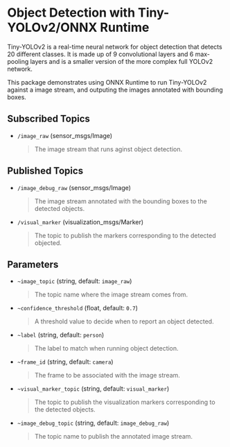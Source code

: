 # Object Detection with Tiny-YOLOv2/ONNX Runtime

Tiny-YOLOv2 is a real-time neural network for object detection that detects 20 different classes. It is made up of 9 convolutional layers and 6 max-pooling layers and is a smaller version of the more complex full YOLOv2 network.

This package demonstrates using ONNX Runtime to run Tiny-YOLOv2 against a image stream, and outputing the images annotated with bounding boxes.

## Subscribed Topics

  * `/image_raw` (sensor_msgs/Image)
    > The image stream that runs aginst object detection.

## Published Topics

  * `/image_debug_raw` (sensor_msgs/Image)
    > The image stream annotated with the bounding boxes to the detected objects.

  * `/visual_marker` (visualization_msgs/Marker)
    > The topic to publish the markers corresponding to the detected objected.

## Parameters

  * `~image_topic` (string, default: `image_raw`)
    > The topic name where the image stream comes from.

  * `~confidence_threshold` (float, default: `0.7`)
    > A threshold value to decide when to report an object detected.

  * `~label` (string, default: `person`)
    > The label to match when running object detection. 

  * `~frame_id` (string, default: `camera`)
    > The frame to be associated with the image stream. 

  * `~visual_marker_topic` (string, default: `visual_marker`)
    > The topic to publish the visualization markers corresponding to the detected objects.

  * `~image_debug_topic` (string, default: `image_debug_raw`)
    > The topic name to publish the annotated image stream.
